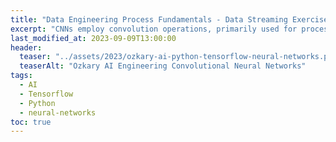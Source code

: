 ```yaml
---
title: "Data Engineering Process Fundamentals - Data Streaming Exercise"
excerpt: "CNNs employ convolution operations, primarily used for processing images. The network initiates the analysis by applying filters that aim to extract valuable image features using various convolutional kernels. "
last_modified_at: 2023-09-09T13:00:00
header:
  teaser: "../assets/2023/ozkary-ai-python-tensorflow-neural-networks.png"
  teaserAlt: "Ozkary AI Engineering Convolutional Neural Networks"
tags:   
  - AI  
  - Tensorflow
  - Python    
  - neural-networks  
toc: true
---
```


